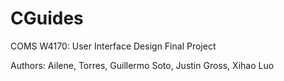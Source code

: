 # CGuides

COMS W4170: User Interface Design Final Project

Authors: Ailene, Torres, Guillermo Soto, Justin Gross, Xihao Luo
